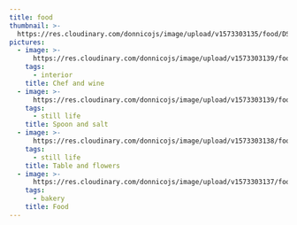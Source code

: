```yaml
---
title: food
thumbnail: >-
  https://res.cloudinary.com/donnicojs/image/upload/v1573303135/food/DSC_5587_edited_er58be.jpg
pictures:
  - image: >-
      https://res.cloudinary.com/donnicojs/image/upload/v1573303139/food/DSC_4234_edited_knedvv.jpg
    tags:
      - interior
    title: Chef and wine
  - image: >-
      https://res.cloudinary.com/donnicojs/image/upload/v1573303139/food/SaltLand_Compositional11_Facebook_Adds_560x292px_proportional_bt4h2x.jpg
    tags:
      - still life
    title: Spoon and salt
  - image: >-
      https://res.cloudinary.com/donnicojs/image/upload/v1573303138/food/20170721_183038_yjlf30.jpg
    tags:
      - still life
    title: Table and flowers
  - image: >-
      https://res.cloudinary.com/donnicojs/image/upload/v1573303137/food/DSC_4449_edited_savqlx.jpg
    tags:
      - bakery
    title: Food
---
```


